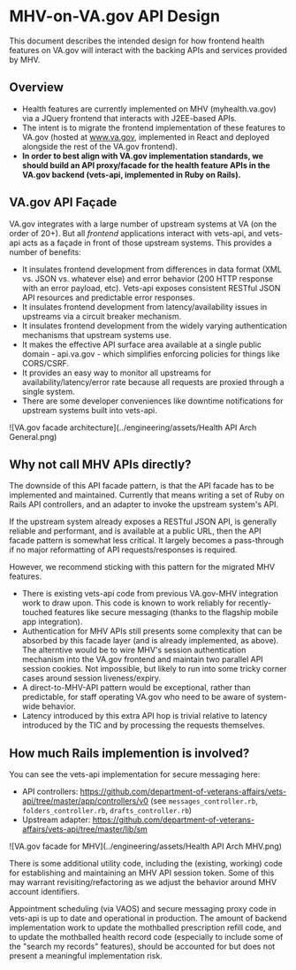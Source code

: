 # MHV-on-VA.gov API Design

This document describes the intended design for how frontend health features on VA.gov will interact with the backing APIs and services provided by MHV. 

## Overview

* Health features are currently implemented on MHV (myhealth.va.gov) via a JQuery frontend that interacts with J2EE-based APIs. 
* The intent is to migrate the frontend implementation of these features to VA.gov (hosted at www.va.gov, implemented in React and deployed alongside the rest of the VA.gov frontend). 
* **In order to best align with VA.gov implementation standards, we should build an API proxy/facade for the health feature APIs in the VA.gov backend (vets-api, implemented in Ruby on Rails).** 

## VA.gov API Façade
VA.gov integrates with a large number of upstream systems at VA (on the order of 20+). But all _frontend_ applications interact with vets-api, and vets-api acts as a façade in front of those upstream systems. This provides a number of benefits:
* It insulates frontend development from differences in data format (XML vs. JSON vs. whatever else) and error behavior (200 HTTP response with an error payload, etc). Vets-api exposes consistent RESTful JSON API resources and predictable error responses. 
* It insulates frontend development from latency/availability issues in upstreams via a circuit breaker mechanism. 
* It insulates frontend development from the widely varying authentication mechanisms that upstream systems use. 
* It makes the effective API surface area available at a single public domain - api.va.gov  - which simplifies enforcing policies for things like CORS/CSRF. 
* It provides an easy way to monitor all upstreams for availability/latency/error rate because all requests are proxied through a single system. 
* There are some developer conveniences like downtime notifications for upstream systems built into vets-api. 

![VA.gov facade architecture](../engineering/assets/Health API Arch General.png)

## Why not call MHV APIs directly?
The downside of this API facade pattern, is that the API facade has to be implemented and maintained. Currently that means writing a set of Ruby on Rails API controllers, and an adapter to invoke the upstream system's API. 

If the upstream system already exposes a RESTful JSON API, is generally reliable and performant, and is available at a public URL, then the API facade pattern is somewhat less critical. It largely becomes a pass-through if no major reformatting of API requests/responses is required. 

However, we recommend sticking with this pattern for the migrated MHV features. 
* There is existing vets-api code from previous VA.gov-MHV integration work to draw upon. This code is known to work reliably for recently-touched features like secure messaging (thanks to the flagship mobile app integration). 
* Authentication for MHV APIs still presents some complexity that can be absorbed by this facade layer (and is already implemented, as above). The alterntive would be to wire MHV's session authentication mechanism into the VA.gov frontend and maintain two parallel API session cookies. Not impossible, but likely to run into some tricky corner cases around session liveness/expiry.
* A direct-to-MHV-API pattern would be exceptional, rather than predictable, for staff operating VA.gov who need to be aware of system-wide behavior. 
* Latency introduced by this extra API hop is trivial relative to latency introduced by the TIC and by processing the requests themselves.

## How much Rails implemention is involved?
You can see the vets-api implementation for secure messaging here:
* API controllers: https://github.com/department-of-veterans-affairs/vets-api/tree/master/app/controllers/v0 (see `messages_controller.rb`, `folders_controller.rb`, `drafts_controller.rb`) 
* Upstream adapter: https://github.com/department-of-veterans-affairs/vets-api/tree/master/lib/sm


![VA.gov facade for MHV](../engineering/assets/Health API Arch MHV.png)

There is some additional utility code, including the (existing, working) code for establishing and maintaining an MHV API session token. Some of this may warrant revisiting/refactoring as we adjust the behavior around MHV account identifiers. 

Appointment scheduling (via VAOS) and secure messaging proxy code in vets-api is up to date and operational in production. The amount of backend implementation work to update the mothballed prescription refill code, and to update the mothballed health record code (especially to include some of the "search my records" features), should be accounted for but does not present a meaningful implementation risk. 
